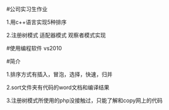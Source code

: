 #公司实习生作业

1.用c++语言实现5种排序

2.注册树模式 适配器模式 观察者模式实现

#使用编程软件
vs2010

#简介

1.排序方式有插入，冒泡，选择，快速，归并

2.sort文件夹有代码的word文档和编译结果

3.注册树模式所使用的php没接触过，只能了解和copy网上的代码


